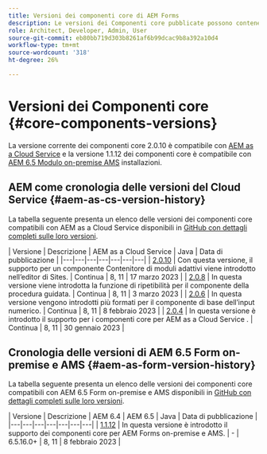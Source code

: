```yaml
---
title: Versioni dei componenti core di AEM Forms
description: Le versioni dei Componenti core pubblicate possono contenere più di una versione degli stessi Componenti core. Questo documento spiega cosa s’intende per versioni e come comprendere la compatibilità con i Componenti core e AEM.
role: Architect, Developer, Admin, User
source-git-commit: eb80bb719d303b8261af6b99dcac9b8a392a10d4
workflow-type: tm+mt
source-wordcount: '318'
ht-degree: 26%

---
```



# Versioni dei Componenti core {#core-components-versions}

La versione corrente dei componenti core 2.0.10 è compatibile con [AEM as a Cloud Service](https://experienceleague.adobe.com/docs/experience-manager-cloud-service/landing/home.html?lang=it) e la versione 1.1.12 dei componenti core è compatibile con [AEM 6.5 Modulo on-premise AMS](https://experienceleague.adobe.com/docs/experience-manager-65/user-guide/home.html?lang=it) installazioni.

## AEM come cronologia delle versioni del Cloud Service {#aem-as-cs-version-history}

La tabella seguente presenta un elenco delle versioni dei componenti core compatibili con AEM as a Cloud Service disponibili in [GitHub con dettagli completi sulle loro versioni](https://github.com/adobe/aem-core-forms-components/releases).

| Versione | Descrizione | AEM as a Cloud Service | Java | Data di pubblicazione |
|---|---|---|---|---|---|---|
| [2.0.10](https://github.com/adobe/aem-core-forms-components/releases/tag/core-forms-components-reactor-2.0.10) | Con questa versione, il supporto per un componente Contenitore di moduli adattivi viene introdotto nell’editor di Sites. | Continua | 8, 11 | 17 marzo 2023 |
| [2.0.8](https://github.com/adobe/aem-core-forms-components/releases/tag/core-forms-components-reactor-2.0.8) | In questa versione viene introdotta la funzione di ripetibilità per il componente della procedura guidata. | Continua | 8, 11 | 3 marzo 2023 |
| [2.0.6](https://github.com/adobe/aem-core-forms-components/releases/tag/core-forms-components-reactor-2.0.6) | In questa versione vengono introdotti più formati per il componente di base dell’input numerico. | Continua | 8, 11 | 8 febbraio 2023 |
| [2.0.4](https://github.com/adobe/aem-core-forms-components/releases/tag/core-forms-components-reactor-2.0.6) | In questa versione è introdotto il supporto per i componenti core per AEM as a Cloud Service . | Continua | 8, 11 | 30 gennaio 2023 |

## Cronologia delle versioni di AEM 6.5 Form on-premise e AMS {#aem-as-form-version-history}

La tabella seguente presenta un elenco delle versioni dei componenti core compatibili con AEM 6.5 Form on-premise e AMS disponibili in [GitHub con dettagli completi sulle loro versioni](https://github.com/adobe/aem-core-forms-components/releases/tag/core-forms-components-reactor-1.1.12).

| Versione | Descrizione | AEM 6.4 | AEM 6.5 | Java | Data di pubblicazione |
|---|---|---|---|---|---|---|
| [1.1.12](https://github.com/adobe/aem-core-forms-components/releases/tag/core-forms-components-reactor-1.1.12) | In questa versione è introdotto il supporto dei componenti core per AEM Forms on-premise e AMS. | - | 6.5.16.0+ | 8, 11 | 8 febbraio 2023 |
